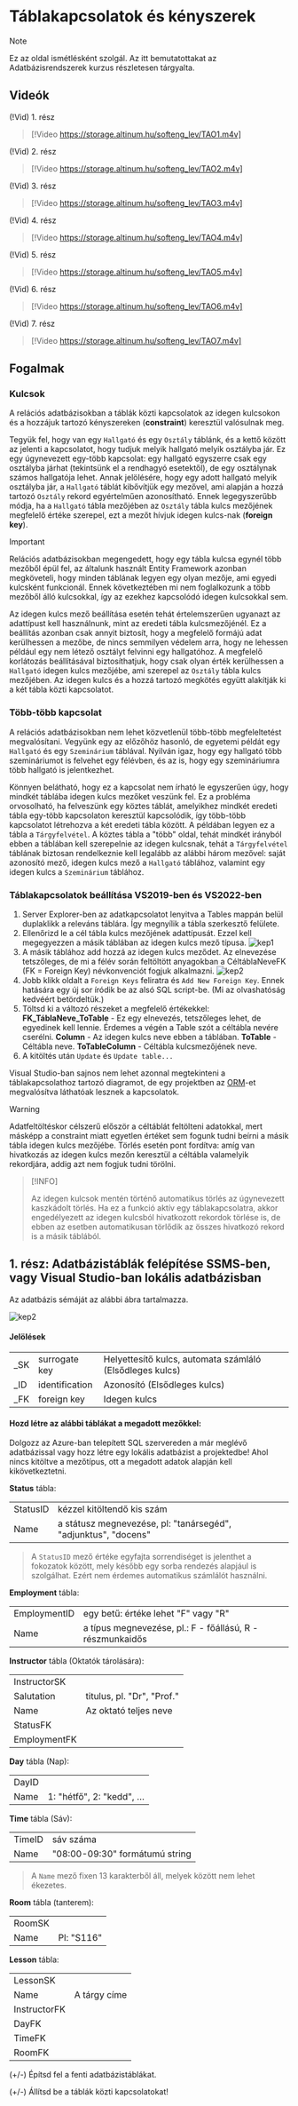 # Táblakapcsolatok és kényszerek

> [!NOTE]
>
> Ez az oldal ismétlésként szolgál. Az itt bemutatottakat az Adatbázisrendszerek kurzus részletesen tárgyalta.

## Videók



(!Vid) 1. rész

> [!Video https://storage.altinum.hu/softeng_lev/TAO1.m4v]

(!Vid) 2. rész

> [!Video https://storage.altinum.hu/softeng_lev/TAO2.m4v]

(!Vid) 3. rész

> [!Video https://storage.altinum.hu/softeng_lev/TAO3.m4v]

(!Vid) 4. rész

> [!Video https://storage.altinum.hu/softeng_lev/TAO4.m4v]

(!Vid) 5. rész

> [!Video https://storage.altinum.hu/softeng_lev/TAO5.m4v]

(!Vid) 6. rész

> [!Video https://storage.altinum.hu/softeng_lev/TAO6.m4v]

(!Vid) 7. rész

> [!Video https://storage.altinum.hu/softeng_lev/TAO7.m4v]





## Fogalmak

### Kulcsok

A relációs adatbázisokban a táblák közti kapcsolatok az idegen kulcsokon és a hozzájuk tartozó kényszereken (**constraint**) keresztül valósulnak meg.

Tegyük fel, hogy van egy `Hallgató` és egy `Osztály` táblánk, és a kettő között az jelenti a kapcsolatot, hogy tudjuk melyik hallgató melyik osztályba jár. Ez egy úgynevezett egy-több kapcsolat: egy hallgató egyszerre csak egy osztályba járhat (tekintsünk el a rendhagyó esetektől), de egy osztálynak számos hallgatója lehet. Annak jelölésére, hogy egy adott hallgató melyik osztályba jár, a `Hallgató` táblát kibővítjük egy mezővel, ami alapján a hozzá tartozó `Osztály` rekord egyértelműen azonosítható. Ennek legegyszerűbb módja, ha a `Hallgató` tábla mezőjében az `Osztály` tábla kulcs mezőjének megfelelő értéke szerepel, ezt a mezőt hívjuk idegen kulcs-nak (**foreign key**).

> [!IMPORTANT]
>
> Relációs adatbázisokban megengedett, hogy egy tábla kulcsa egynél több mezőből épül fel, az általunk használt Entity Framework azonban megköveteli, hogy minden táblának legyen egy olyan mezője, ami egyedi kulcsként funkcionál. Ennek következtében mi nem foglalkozunk a több mezőből álló kulcsokkal, így az ezekhez kapcsolódó idegen kulcsokkal sem.

Az idegen kulcs mező beállítása esetén tehát értelemszerűen ugyanazt az adattípust kell használnunk, mint az eredeti tábla kulcsmezőjénél. Ez a beállítás azonban csak annyit biztosít, hogy a megfelelő formájú adat kerülhessen a mezőbe, de nincs semmilyen védelem arra, hogy ne lehessen például egy nem létező osztályt felvinni egy hallgatóhoz. A megfelelő korlátozás beállításával biztosíthatjuk, hogy csak olyan érték kerülhessen a `Hallgató` idegen kulcs mezőjébe, ami szerepel az `Osztály` tábla kulcs mezőjében. Az idegen kulcs és a hozzá tartozó megkötés együtt alakítják ki a két tábla közti kapcsolatot.

### Több-több kapcsolat
A relációs adatbázisokban nem lehet közvetlenül több-több megfeleltetést megvalósítani. Vegyünk egy az előzőhöz hasonló, de egyetemi példát egy `Hallgató` és egy `Szeminárium` táblával. Nyilván igaz, hogy egy hallgató több szemináriumot is felvehet egy félévben, és az is, hogy egy szemináriumra több hallgató is jelentkezhet.

Könnyen belátható, hogy ez a kapcsolat nem írható le egyszerűen úgy, hogy mindkét táblába idegen kulcs mezőket veszünk fel. Ez a probléma orvosolható, ha felveszünk egy köztes táblát, amelyikhez mindkét eredeti tábla egy-több kapcsolaton keresztül kapcsolódik, így több-több kapcsolatot létrehozva a két eredeti tábla között. A példában legyen ez a tábla a `Tárgyfelvétel`. A köztes tábla a "több" oldal, tehát mindkét irányból ebben a táblában kell szerepelnie az idegen kulcsnak, tehát a `Tárgyfelvétel` táblának biztosan rendelkeznie kell legalább az alábbi három mezővel: saját azonosító mező, idegen kulcs mező a `Hallgató` táblához, valamint egy idegen kulcs a `Szeminárium` táblához.

### Táblakapcsolatok beállítása VS2019-ben és VS2022-ben
1. Server Explorer-ben az adatkapcsolatot lenyitva a Tables mappán belül duplaklikk a releváns táblára. Így megnyílik a tábla szerkesztő felülete.
2. Ellenőrizd le a cél tábla kulcs mezőjének adattípusát. Ezzel kell megegyezzen a másik táblában az idegen kulcs mező típusa.
   ![kep1]
3. A másik táblához add hozzá az idegen kulcs meződet. Az elnevezése tetszőleges, de mi a félév során feltöltött anyagokban a CéltáblaNeveFK (FK = Foreign Key) névkonvenciót fogjuk alkalmazni.
   ![kep2]
4. Jobb klikk oldalt a `Foreign Keys` feliratra és `Add New Foreign Key`. Ennek hatására egy új sor íródik be az alsó SQL script-be. (Mi az olvashatóság kedvéért betördeltük.)
5. Töltsd ki a változó részeket a megfelelő értékekkel:
	**FK_TáblaNeve_ToTable** - Ez egy elnevezés, tetszőleges lehet, de egyedinek kell lennie. Érdemes a végén a Table szót a céltábla nevére cserélni.
	**Column** - Az idegen kulcs neve ebben a táblában.
	**ToTable** - Céltábla neve.
	**ToTableColumn** - Céltábla kulcsmezőjének neve.
6. A kitöltés után `Update` és `Update table...`

Visual Studio-ban sajnos nem lehet azonnal megtekinteni a táblakapcsolathoz tartozó diagramot, de egy projektben az [ORM](/szoft2/object_relational_mapping/)-et megvalósítva láthatóak lesznek a kapcsolatok.

> [!WARNING]
>
> Adatfeltöltéskor célszerű először a céltáblát feltölteni adatokkal, mert másképp a constraint miatt egyetlen értéket sem fogunk tudni beírni a másik tábla idegen kulcs mezőjébe.  Törlés esetén pont fordítva: amíg van hivatkozás az idegen kulcs mezőn keresztül a céltábla valamelyik rekordjára, addig azt nem fogjuk tudni törölni.

> [!INFO]
>
> Az idegen kulcsok mentén történő automatikus törlés az úgynevezett kaszkádolt törlés. Ha ez a funkció aktív egy táblakapcsolatra, akkor engedélyezett az idegen kulcsból hivatkozott rekordok törlése is, de ebben az esetben automatikusan törlődik az összes hivatkozó rekord is a másik táblából.

[kep1]: osztaly.png
[kep2]: hallgato2.png

## 1. rész: Adatbázistáblák felépítése SSMS-ben, vagy Visual Studio-ban lokális adatbázisban

Az adatbázis sémáját az alábbi ábra tartalmazza. 

![kep2]

#### Jelölések

|      |                |                                                          |
| ---- | -------------- | -------------------------------------------------------- |
| _SK  | surrogate key  | Helyettesítő kulcs, automata számláló (Elsődleges kulcs) |
| _ID  | identification | Azonosító (Elsődleges kulcs)                             |
| _FK  | foreign key    | Idegen kulcs                                             |


#### Hozd létre az alábbi táblákat a megadott mezőkkel:  

Dolgozz az Azure-ban telepített SQL szervereden a már meglévő adatbázissal vagy hozz létre egy lokális adatbázist a projektedbe! Ahol nincs kitöltve a mezőtípus, ott a megadott adatok alapján kell kikövetkeztetni.

**Status** tábla:

|          |                                                              |
| -------- | ------------------------------------------------------------ |
| StatusID | kézzel kitöltendő kis szám                                   |
| Name     | a státusz megnevezése, pl: "tanársegéd", "adjunktus", "docens" |

> A `StatusID`  mező értéke egyfajta sorrendiséget is jelenthet a fokozatok között, mely később egy sorba rendezés alapjául is szolgálhat. Ezért nem érdemes automatikus számlálót használni. 

**Employment** tábla:

|              |                                                           |
| ------------ | --------------------------------------------------------- |
| EmploymentID | egy betű: értéke lehet "F" vagy "R"                       |
| Name         | a típus megnevezése, pl.: F - főállású, R - részmunkaidős |

**Instructor** tábla (Oktatók tárolására): 

|              |                            |
| ------------ | -------------------------- |
| InstructorSK |                            |
| Salutation   | titulus, pl. "Dr", "Prof." |
| Name         | Az oktató teljes neve      |
| StatusFK     |                            |
| EmploymentFK |                            |


**Day** tábla (Nap): 

|       |                          |
| ----- | ------------------------ |
| DayID |                          |
| Name  | 1: "hétfő", 2: "kedd", … |

**Time** tábla (Sáv): 

|        |                                |
| ------ | ------------------------------ |
| TimeID | sáv száma                      |
| Name   | "08:00-09:30" formátumú string |

> A `Name` mező fixen 13 karakterből áll, melyek között nem lehet ékezetes. 

**Room** tábla (tanterem): 

|        |            |
| ------ | ---------- |
| RoomSK |            |
| Name   | Pl: "S116" |

**Lesson** tábla:

|              |              |
| ------------ | ------------ |
| LessonSK     |              |
| Name         | A tárgy címe |
| InstructorFK |              |
| DayFK        |              |
| TimeFK       |              |
| RoomFK       |              |

(+/-) Építsd fel a fenti adatbázistáblákat.

(+/-) Állítsd be a táblák közti kapcsolatokat!

